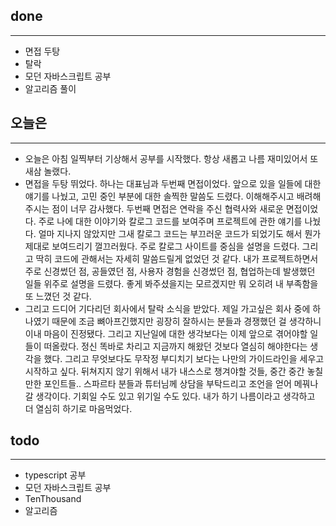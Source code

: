 ## done
---

- 면접 두탕
- 탈락
- 모던 자바스크립트 공부
- 알고리즘 풀이

## 오늘은
---
- 오늘은 아침 일찍부터 기상해서 공부를 시작했다. 항상 새롭고 나름 재미있어서 또 새삼 놀랬다.
- 면접을 두탕 뛰었다. 하나는 대표님과 두번째 면접이었다. 앞으로 있을 일들에 대한 얘기를 나눴고, 고민 중인 부분에 대한 솔찍한 말씀도 드렸다. 이해해주시고 배려해주시는 점이 너무 감사했다. 두번째 면접은 연락을 주신 협력사와 새로운 면접이었다. 주로 나에 대한 이야기와 칼로그 코드를 보여주며 프로젝트에 관한 얘기를 나눴다. 얼마 지나지 않았지만 그새 칼로그 코드는 부끄러운 코드가 되었기도 해서 뭔가 제대로 보여드리기 껄끄러웠다. 주로 칼로그 사이트를 중심을 설명을 드렸다. 그리고 딱히 코드에 관해서는 자세히 말씀드릴게 없었던 것 같다. 내가 프로젝트하면서 주로 신경썼던 점, 공들였던 점, 사용자 경험을 신경썼던 점, 협업하는데 발생했던 일들 위주로 설명을 드렸다. 좋게 봐주셨을지는 모르겠지만 뭐 오히려 내 부족함을 또 느꼈던 것 같다.
- 그리고 드디어 기다리던 회사에서 탈락 소식을 받았다. 제일 가고싶은 회사 중에 하나였기 때문에 조금 뼈아프긴했지만 굉장히 잘하시는 분들과 경쟁했던 걸 생각하니 이내 마음이 진정됐다. 그리고 지난일에 대한 생각보다는 이제 앞으로 겪어야할 일들이 떠올랐다. 정신 똑바로 차리고 지금까지 해왔던 것보다 열심히 해야한다는 생각을 했다. 그리고 무엇보다도 무작정 부디치기 보다는 나만의 가이드라인을 세우고 시작하고 싶다. 뒤쳐지지 않기 위해서 내가 내스스로 챙겨야할 것들, 중간 중간 놓칠만한 포인트들.. 스파르타 분들과 튜터님께 상담을 부탁드리고 조언을 얻어 메꿔나갈 생각이다. 기회일 수도 있고 위기일 수도 있다. 내가 하기 나름이라고 생각하고 더 열심히 하기로 마음먹었다.

## todo
---

- typescript 공부
- 모던 자바스크립트 공부
- TenThousand 
- 알고리즘